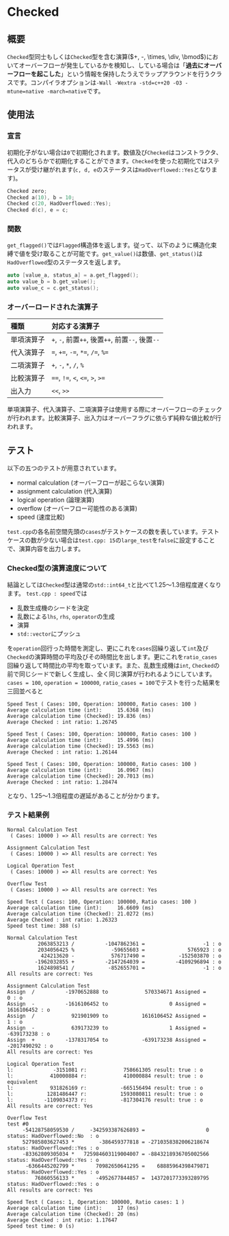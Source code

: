 # Checked
## 概要
`Checked`型同士もしくは`Checked`型を含む演算($+, -, \times, \div, \bmod$)においてオーバーフローが発生しているかを検知し、している場合は「**過去にオーバーフローを起こした**」という情報を保持したうえでラップアラウンドを行うクラスです。コンパイラオプションは`-Wall -Wextra -std=c++20 -O3 -mtune=native -march=native`です。

## 使用法
### 宣言
初期化子がない場合は`0`で初期化されます。数値及び`Checked`はコンストラクタ、代入のどちらかで初期化することができます。`Checked`を使った初期化ではステータスが受け継がれます(`c, d, e`のステータスは`HadOverflowed::Yes`となります)。
```c++
Checked zero;
Checked a(10), b = 10;
Checked c(20, HadOverflowed::Yes);
Checked d(c), e = c;
```

### 関数
`get_flagged()`では`Flagged`構造体を返します。従って、以下のように構造化束縛で値を受け取ることが可能です。`get_value()`は数値、`get_status()`は`HadOverflowed`型のステータスを返します。
```c++
auto [value_a, status_a] = a.get_flagged();
auto value_b = b.get_value();
auto value_c = c.get_status();
```

### オーバーロードされた演算子
|種類|対応する演算子|
|:--|:--|
|単項演算子|`+`, `-`, 前置`++`, 後置`++`, 前置`--`, 後置`--`|
|代入演算子|`=`, `+=`, `-=`, `*=`, `/=`, `%=`|
|二項演算子|`+`, `-`, `*`, `/`, `%`|
|比較演算子|`==`, `!=`, `<`, `<=`, `>`, `>=`|
|出入力|`<<`, `>>`|

単項演算子、代入演算子、二項演算子は使用する際にオーバーフローのチェックが行われます。比較演算子、出入力はオーバーフラグに依らず純粋な値比較が行われます。

## テスト
以下の五つのテストが用意されています。
- normal calculation (オーバーフローが起こらない演算)
- assignment calculation (代入演算)
- logical operation (論理演算)
- overflow (オーバーフロー可能性のある演算)
- speed (速度比較)

`test.cpp`の各名前空間先頭の`cases`がテストケースの数を表しています。テストケースの数が少ない場合は`test.cpp: 15`の`large_test`を`false`に設定することで、演算内容を出力します。

### Checked型の演算速度について
結論としては`Checked`型は通常の`std::int64_t`と比べて1.25～1.3倍程度遅くなります。
`test.cpp : speed`では
- 乱数生成機のシードを決定
- 乱数による`lhs`, `rhs`, `operator`の生成
- 演算
- `std::vector`にプッシュ

を`operation`回行った時間を測定し、更にこれを`cases`回繰り返して`int`及び`Checked`の演算時間の平均及びその時間比を出します。更にこれを`ratio_cases`回繰り返して時間比の平均を取っています。また、乱数生成機は`int`, `Checked`の前で同じシードで新しく生成し、全く同じ演算が行われるようにしています。
`cases = 100`, `operation = 100000`, `ratio_cases = 100`でテストを行った結果を三回並べると

```
Speed Test ( Cases: 100, Operation: 100000, Ratio cases: 100 )
Average calculation time (int):     15.6368 (ms)
Average calculation time (Checked): 19.836 (ms)
Average Checked : int ratio: 1.26745

Speed Test ( Cases: 100, Operation: 100000, Ratio cases: 100 )
Average calculation time (int):     15.4996 (ms)
Average calculation time (Checked): 19.5563 (ms)
Average Checked : int ratio: 1.26144

Speed Test ( Cases: 100, Operation: 100000, Ratio cases: 100 )
Average calculation time (int):     16.0967 (ms)
Average calculation time (Checked): 20.7013 (ms)
Average Checked : int ratio: 1.28474
```

となり、1.25～1.3倍程度の遅延があることが分かります。

### テスト結果例

```
Normal Calculation Test
 ( Cases: 10000 ) => All results are correct: Yes

Assignment Calculation Test
 ( Cases: 10000 ) => All results are correct: Yes

Logical Operation Test
 ( Cases: 10000 ) => All results are correct: Yes

Overflow Test
 ( Cases: 10000 ) => All results are correct: Yes

Speed Test ( Cases: 100, Operation: 100000, Ratio cases: 100 )
Average calculation time (int):     16.6609 (ms)
Average calculation time (Checked): 21.0272 (ms)
Average Checked : int ratio: 1.26323
Speed test time: 388 (s)
```

```
Normal Calculation Test
          2063853213 /          -1047862361 =                   -1 : o
          2034056425 %            -59655603 =              5765923 : o
           424213620 -            576717490 =           -152503870 : o
         -1962032855 +          -2147264039 =          -4109296894 : o
          1624898541 /           -852655701 =                   -1 : o
All results are correct: Yes

Assignment Calculation Test
Assign  /          -1970652888 to            570334671 Assigned =                    0 : o
Assign  -          -1616106452 to                    0 Assigned =           1616106452 : o
Assign  /            921901909 to           1616106452 Assigned =                    1 : o
Assign  -            639173239 to                    1 Assigned =           -639173238 : o
Assign  +          -1378317054 to           -639173238 Assigned =          -2017490292 : o
All results are correct: Yes

Logical Operation Test
l:             -3151081 r:            758661305 result: true : o
l:            410000884 r:            410000884 result: true : o equivalent
l:            931826169 r:           -665156494 result: true : o
l:           1281486447 r:           1593080811 result: true : o
l:          -1109034373 r:           -817304176 result: true : o
All results are correct: Yes

Overflow Test
test #0
     -54128758059530 /     -342593387626893 =                    0 status: HadOverflowed::No  : o
     527985803627453 *        -386459377818 = -2710358382006218674 status: HadOverflowed::Yes : o
     -83362809305034 *   725984603119004007 = -8843218936705002566 status: HadOverflowed::Yes : o
      -6366445202799 *       70982650641295 =    68885964398479871 status: HadOverflowed::Yes : o
         76860556133 *       -4952677844857 =  1437201773393289795 status: HadOverflowed::Yes : o
All results are correct: Yes

Speed Test ( Cases: 1, Operation: 100000, Ratio cases: 1 )
Average calculation time (int):     17 (ms)
Average calculation time (Checked): 20 (ms)
Average Checked : int ratio: 1.17647
Speed test time: 0 (s)
```